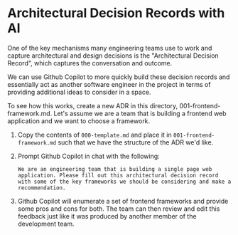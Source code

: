 # Architectural Decision Records with AI

One of the key mechanisms many engineering teams use to work and capture architectural and design decisions is the "Architectural Decision Record", which captures the conversation and outcome.

We can use Github Copilot to more quickly build these decision records and essentially act as another
software engineer in the project in terms of providing additional ideas to consider in a space.

To see how this works, create a new ADR in this directory, 001-frontend-framework.md. Let's assume we are a team that is building a frontend web application and we want to choose a framework.

1. Copy the contents of `000-template.md` and place it in `001-frontend-framework.md` such that we have the structure of the ADR we'd like.

2. Prompt Github Copilot in chat with the following:

   ```
   We are an engineering team that is building a single page web application. Please fill out this architectural decision record with some of the key frameworks we should be considering and make a recommendation.
   ```

3. Github Copilot will enumerate a set of frontend frameworks and provide some pros and cons for both. The team can then review and edit this feedback just like it was produced by another member of the development team.
